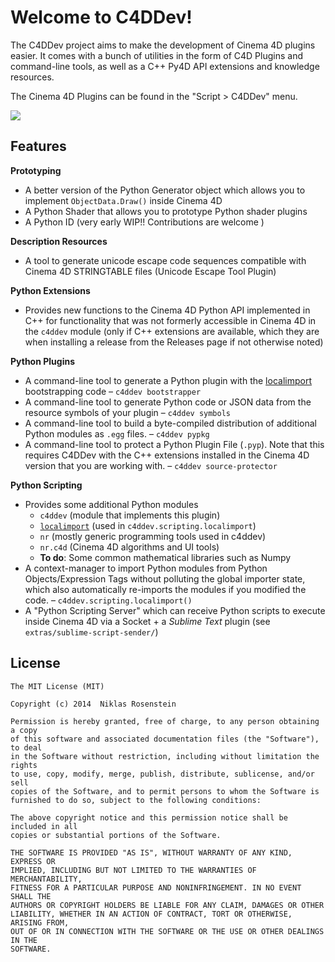 # Welcome to C4DDev!

The C4DDev project aims to make the development of Cinema 4D plugins easier.
It comes with a bunch of utilities in the form of C4D Plugins and command-line
tools, as well as a C++ Py4D API extensions and knowledge resources.

The Cinema 4D Plugins can be found in the "Script > C4DDev" menu.

![](https://i.imgur.com/bz3OHnD.png)

## Features

__Prototyping__

* A better version of the Python Generator object which allows you to
  implement `ObjectData.Draw()` inside Cinema 4D
* A Python Shader that allows you to prototype Python shader plugins
* A Python ID (very early WIP!! Contributions are welcome   )

__Description Resources__

* A tool to generate unicode escape code sequences compatible with Cinema
  4D STRINGTABLE files (Unicode Escape Tool Plugin)

__Python Extensions__

* Provides new functions to the Cinema 4D Python API implemented in C++ for
  functionality that was not formerly accessible in Cinema 4D in the `c4ddev`
  module (only if C++ extensions are available, which they are when installing
  a release from the Releases page if not otherwise noted)

__Python Plugins__

  [localimport]: https://github.com/NiklasRosenstein/py-localimport

* A command-line tool to generate a Python plugin with the [localimport]
  bootstrapping code &ndash; `c4ddev bootstrapper`
* A command-line tool to generate Python code or JSON data from the resource
  symbols of your plugin &ndash; `c4ddev symbols`
* A command-line tool to build a byte-compiled distribution of additional
  Python modules as `.egg` files. &ndash; `c4ddev pypkg`
* A command-line tool to protect a Python Plugin File (`.pyp`). Note that
  this requires C4DDev with the C++ extensions installed in the Cinema 4D
  version that you are working with. &ndash; `c4ddev source-protector`

__Python Scripting__

* Provides some additional Python modules
  * `c4ddev` (module that implements this plugin)
  * [`localimport`][localimport] (used in `c4ddev.scripting.localimport`)
  * `nr` (mostly generic programming tools used in c4ddev)
  * `nr.c4d` (Cinema 4D algorithms and UI tools)
  * **To do**: Some common mathematical libraries such as Numpy
* A context-manager to import Python modules from Python Objects/Expression
  Tags without polluting the global importer state, which also automatically
  re-imports the modules if you modified the code. &ndash; `c4ddev.scripting.localimport()`
* A "Python Scripting Server" which can receive Python scripts to execute
  inside Cinema 4D via a Socket + a *Sublime Text* plugin (see `extras/sublime-script-sender/`)

## License

```
The MIT License (MIT)

Copyright (c) 2014  Niklas Rosenstein

Permission is hereby granted, free of charge, to any person obtaining a copy
of this software and associated documentation files (the "Software"), to deal
in the Software without restriction, including without limitation the rights
to use, copy, modify, merge, publish, distribute, sublicense, and/or sell
copies of the Software, and to permit persons to whom the Software is
furnished to do so, subject to the following conditions:

The above copyright notice and this permission notice shall be included in all
copies or substantial portions of the Software.

THE SOFTWARE IS PROVIDED "AS IS", WITHOUT WARRANTY OF ANY KIND, EXPRESS OR
IMPLIED, INCLUDING BUT NOT LIMITED TO THE WARRANTIES OF MERCHANTABILITY,
FITNESS FOR A PARTICULAR PURPOSE AND NONINFRINGEMENT. IN NO EVENT SHALL THE
AUTHORS OR COPYRIGHT HOLDERS BE LIABLE FOR ANY CLAIM, DAMAGES OR OTHER
LIABILITY, WHETHER IN AN ACTION OF CONTRACT, TORT OR OTHERWISE, ARISING FROM,
OUT OF OR IN CONNECTION WITH THE SOFTWARE OR THE USE OR OTHER DEALINGS IN THE
SOFTWARE.
```

